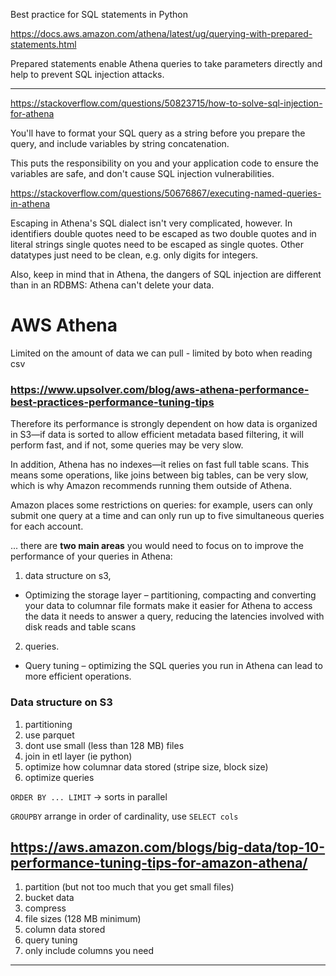 Best practice for SQL statements in Python 


https://docs.aws.amazon.com/athena/latest/ug/querying-with-prepared-statements.html

Prepared statements enable Athena queries to take parameters directly and help to prevent SQL injection attacks. 

---

https://stackoverflow.com/questions/50823715/how-to-solve-sql-injection-for-athena

You'll have to format your SQL query as a string before you prepare the query, and include variables by string concatenation.

This puts the responsibility on you and your application code to ensure the variables are safe, and don't cause SQL injection vulnerabilities.

https://stackoverflow.com/questions/50676867/executing-named-queries-in-athena

Escaping in Athena's SQL dialect isn't very complicated, however. In identifiers double quotes need to be escaped as two double quotes and in literal strings single quotes need to be escaped as single quotes. Other datatypes just need to be clean, e.g. only digits for integers.

Also, keep in mind that in Athena, the dangers of SQL injection are different than in an RDBMS: Athena can't delete your data. 


# AWS Athena

Limited on the amount of data we can pull - limited by boto when reading csv


### https://www.upsolver.com/blog/aws-athena-performance-best-practices-performance-tuning-tips

Therefore its performance is strongly dependent on how data is organized in S3—if data is sorted to allow efficient metadata based filtering, it will perform fast, and if not, some queries may be very slow.

In addition, Athena has no indexes—it relies on fast full table scans. This means some operations, like joins between big tables, can be very slow, which is why Amazon recommends running them outside of Athena.

Amazon places some restrictions on queries: for example, users can only submit one query at a time and can only run up to five simultaneous queries for each account.

... there are **two main areas** you would need to focus on to improve the performance of your queries in Athena:

1. data structure on s3,
 - Optimizing the storage layer – partitioning, compacting and converting your data to columnar file formats make it easier for Athena to access the data it needs to answer a query, reducing the latencies involved with disk reads and table scans
2. queries.
 - Query tuning – optimizing the SQL queries you run in Athena can lead to more efficient operations.


### Data structure on S3

1. partitioning
2. use parquet
3. dont use small (less than 128 MB) files
4. join in etl layer (ie python)
5. optimize how columnar data stored (stripe size, block size)
6. optimize queries

`ORDER BY ... LIMIT` -> sorts in parallel

`GROUPBY` arrange in order of cardinality, use `SELECT cols`

## https://aws.amazon.com/blogs/big-data/top-10-performance-tuning-tips-for-amazon-athena/

1. partition (but not too much that you get small files)
2. bucket data
3. compress
4. file sizes (128 MB minimum)
5. column data stored
6. query tuning
7. only include columns you need

---

